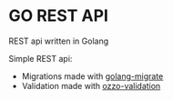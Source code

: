 # GO REST API

REST api written in Golang

Simple REST api:
- Migrations made with [golang-migrate](https://github.com/golang-migrate/migrate)
- Validation made with [ozzo-validation](https://github.com/go-ozzo/ozzo-validation)
